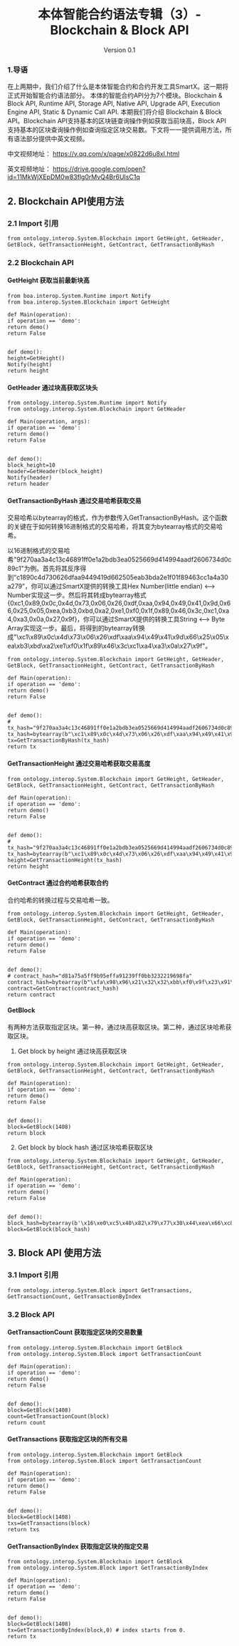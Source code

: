 <h1 align="center">本体智能合约语法专辑（3）- Blockchain & Block API</h1>
<p align="center" class="version">Version 0.1</p>

### 1.导语

在上两期中，我们介绍了什么是本体智能合约和合约开发工具SmartX。这一期将正式开始智能合约语法部分。 本体的智能合约API分为7个模块。Blockchain & Block API, Runtime API, Storage API, Native API, Upgrade API, Execution Engine API, Static & Dynamic Call API. 本期我们将介绍 Blockchain & Block API。Blockchain API支持基本的区块链查询操作例如获取当前块高，Block API支持基本的区块查询操作例如查询指定区块交易数。下文将一一提供调用方法，所有语法部分提供中英文视频。

中文视频地址：
https://v.qq.com/x/page/x0822d6u8xl.html

英文视频地址：
https://drive.google.com/open?id=11MkWjXEpDM0w83flg0rMvQ4Br6UIsC1q

## 2. Blockchain API使用方法

### 2.1 Import 引用

```
from ontology.interop.System.Blockchain import GetHeight, GetHeader, GetBlock, GetTransactionHeight, GetContract, GetTransactionByHash
```

### 2.2 Blockchain API

#### GetHeight 获取当前最新块高

```
from boa.interop.System.Runtime import Notify
from boa.interop.System.Blockchain import GetHeight

def Main(operation):
if operation == 'demo':
return demo()
return False


def demo():
height=GetHeight()
Notify(height)
return height
```

#### GetHeader 通过块高获取区块头

```
from ontology.interop.System.Runtime import Notify
from ontology.interop.System.Blockchain import GetHeader

def Main(operation, args):
if operation == 'demo':
return demo()
return False


def demo():
block_height=10
header=GetHeader(block_height)
Notify(header)
return header
```



#### GetTransactionByHash 通过交易哈希获取交易

交易哈希以bytearray的格式，作为参数传入GetTransactionByHash。这个函数的关键在于如何转换16进制格式的交易哈希，将其变为bytearray格式的交易哈希。

以16进制格式的交易哈希"9f270aa3a4c13c46891ff0e1a2bdb3ea0525669d414994aadf2606734d0c89c1"为例。首先将其反序得到“c1890c4d730626dfaa9449419d662505eab3bda2e1f01f89463cc1a4a30a279”，你可以通过SmartX提供的转换工具Hex Number(little endian) <--> Number实现这一步。然后将其转成bytearray格式{0xc1,0x89,0x0c,0x4d,0x73,0x06,0x26,0xdf,0xaa,0x94,0x49,0x41,0x9d,0x66,0x25,0x05,0xea,0xb3,0xbd,0xa2,0xe1,0xf0,0x1f,0x89,0x46,0x3c,0xc1,0xa4,0xa3,0x0a,0x27,0x9f}，你可以通过SmartX提供的转换工具String <--> Byte Array实现这一步。最后，将得到的bytearray转换成"\xc1\x89\x0c\x4d\x73\x06\x26\xdf\xaa\x94\x49\x41\x9d\x66\x25\x05\xea\xb3\xbd\xa2\xe1\xf0\x1f\x89\x46\x3c\xc1\xa4\xa3\x0a\x27\x9f"。

```
from ontology.interop.System.Blockchain import GetHeight, GetHeader, GetBlock, GetTransactionHeight, GetContract, GetTransactionByHash

def Main(operation):
if operation == 'demo':
return demo()
return False


def demo():
# tx_hash="9f270aa3a4c13c46891ff0e1a2bdb3ea0525669d414994aadf2606734d0c89c1"
tx_hash=bytearray(b"\xc1\x89\x0c\x4d\x73\x06\x26\xdf\xaa\x94\x49\x41\x9d\x66\x25\x05\xea\xb3\xbd\xa2\xe1\xf0\x1f\x89\x46\x3c\xc1\xa4\xa3\x0a\x27\x9f")
tx=GetTransactionByHash(tx_hash)
return tx
```

#### GetTransactionHeight 通过交易哈希获取交易高度

```
from ontology.interop.System.Blockchain import GetHeight, GetHeader, GetBlock, GetTransactionHeight, GetContract, GetTransactionByHash

def Main(operation):
if operation == 'demo':
return demo()
return False


def demo():
# tx_hash="9f270aa3a4c13c46891ff0e1a2bdb3ea0525669d414994aadf2606734d0c89c1"
tx_hash=bytearray(b"\xc1\x89\x0c\x4d\x73\x06\x26\xdf\xaa\x94\x49\x41\x9d\x66\x25\x05\xea\xb3\xbd\xa2\xe1\xf0\x1f\x89\x46\x3c\xc1\xa4\xa3\x0a\x27\x9f")
height=GetTransactionHeight(tx_hash)
return height
```

#### GetContract 通过合约哈希获取合约

合约哈希的转换过程与交易哈希一致。

```
from ontology.interop.System.Blockchain import GetHeight, GetHeader, GetBlock, GetTransactionHeight, GetContract, GetTransactionByHash

def Main(operation):
if operation == 'demo':
return demo()
return False


def demo():
# contract_hash="d81a75a5ff9b95effa91239ff0bb3232219698fa"
contract_hash=bytearray(b"\xfa\x98\x96\x21\x32\x32\xbb\xf0\x9f\x23\x91\xfa\xef\x95\x9b\xff\xa5\x75\x1a\xd8")
contract=GetContract(contract_hash)
return contract
```

#### GetBlock 

有两种方法获取指定区块。第一种，通过块高获取区块。第二种，通过区块哈希获取区块。

1. Get block by height 通过块高获取区块

```
from ontology.interop.System.Blockchain import GetHeight, GetHeader, GetBlock, GetTransactionHeight, GetContract, GetTransactionByHash

def Main(operation):
if operation == 'demo':
return demo()
return False


def demo():
block=GetBlock(1408)
return block
```

2. Get block by block hash 通过区块哈希获取区块


```
from ontology.interop.System.Blockchain import GetHeight, GetHeader, GetBlock, GetTransactionHeight, GetContract, GetTransactionByHash

def Main(operation):
if operation == 'demo':
return demo()
return False


def demo():
block_hash=bytearray(b'\x16\xe0\xc5\x40\x82\x79\x77\x30\x44\xea\x66\xc8\xc4\x5d\x17\xf7\x17\x73\x92\x33\x6d\x54\xe3\x48\x46\x0b\xc3\x2f\xe2\x15\x03\xe4')
block=GetBlock(block_hash)
```

## 3. Block API 使用方法

### 3.1 Import 引用

```
from ontology.interop.System.Block import GetTransactions, GetTransactionCount, GetTransactionByIndex
```

### 3.2 Block API

#### GetTransactionCount 获取指定区块的交易数量

```
from ontology.interop.System.Blockchain import GetBlock
from ontology.interop.System.Block import GetTransactionCount

def Main(operation):
if operation == 'demo':
return demo()
return False


def demo():
block=GetBlock(1408)
count=GetTransactionCount(block)
return count
```

#### GetTransactions 获取指定区块的所有交易

```
from ontology.interop.System.Blockchain import GetBlock
from ontology.interop.System.Block import GetTransactionCount

def Main(operation):
if operation == 'demo':
return demo()
return False


def demo():
block=GetBlock(1408)
txs=GetTransactions(block)
return txs
```

#### GetTransactionByIndex 获取指定区块的指定交易

```
from ontology.interop.System.Blockchain import GetBlock
from ontology.interop.System.Block import GetTransactionByIndex

def Main(operation):
if operation == 'demo':
return demo()
return False


def demo():
block=GetBlock(1408)
tx=GetTransactionByIndex(block,0) # index starts from 0.
return tx
```


